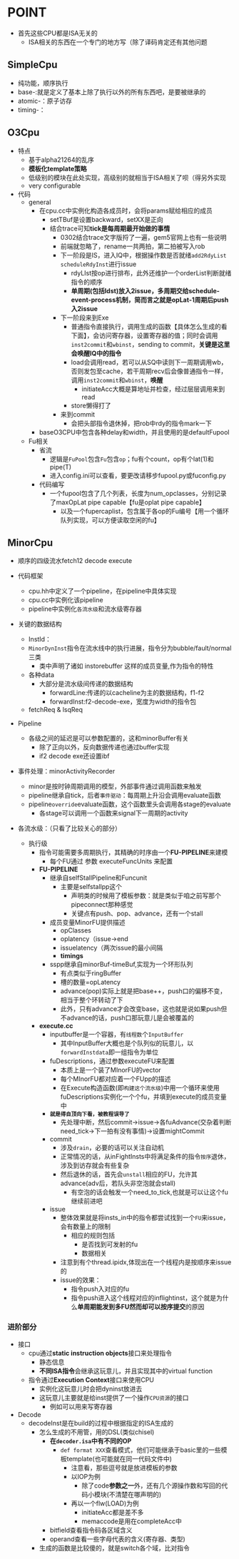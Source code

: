 # POINT

* 首先这些CPU都是ISA无关的
  * ISA相关的东西在一个专门的地方写（除了译码肯定还有其他问题
  
## SimpleCpu

* 纯功能，顺序执行
* base-:就是定义了基本上除了执行以外的所有东西吧，是要被继承的
* atomic-：原子访存
* timing-：

## O3Cpu

* 特点
  * 基于alpha21264的乱序
  * **模板化template策略**
  * 低级别的模块在此处实现，高级别的就相当于ISA相关了呗（得另外实现
  * very configurable
* 代码
  * general
    * 在cpu.cc中实例化构造各成员时，会将params赋给相应的成员
      * setTBuf是设置backward，setXX是正向
      * 结合trace可知**tick是每周期最开始做的事情**
        * 0302结合trace文字版捋了一遍，gem5官网上也有一些说明
        * 前端就忽略了，rename一共两拍，第二拍被写入rob
        * 下一阶段是IS，进入IQ中，根据操作数是否就绪`add2RdyList` `scheduleRdyInst`进行issue
          * rdyLIst按op进行排布，此外还维护一个orderList判断就绪指令的顺序
          * **单周期(包括ldst)放入2issue，多周期交给schedule-event-process机制，简而言之就是opLat-1周期后push入2issue**
        * 下一阶段来到Exe
          * 普通指令直接执行，调用生成的函数【具体怎么生成的看下面】，会访问寄存器，设置寄存器的值；同时会调用`inst2commit`和`wbinst`，sending to commit，**关键是这里会唤醒IQ中的指令**
          * load会调用read，若可以从SQ中读则下一周期调用wb，否则发包至cache，若干周期recv后会像普通指令一样，调用`inst2commit`和`wbinst`，**唤醒**
            * initiateAcc大概是算地址并检查，经过层层调用来到read
          * store懒得打了
        * 来到commit
          * 会把头部指令退休掉，把rob中rdy的指令mark一下
    * baseO3CPU中包含各种delay和width，并且使用的是defaultFupool
  * Fu相关
    * 省流
      * 逻辑是`FuPool`包含`Fu`包含`op`；fu有个count，op有个lat(1)和pipe(T)
      * 进入config.ini可以查看，要更改请移步fupool.py或fuconfig.py
    * 代码编写
      * 一个fupool包含了几个列表，长度为num_opclasses，分别记录了maxOpLat pipe capable【fu是oplat pipe capable】
        * 以及一个fupercaplist，包含属于各op的Fu编号【用一个循环队列实现，可以方便读取空闲的fu】

## MinorCpu

* 顺序的四级流水fetch12 decode execute
* 代码框架
  * cpu.hh中定义了一个pipeline，在pipeline中具体实现
  * cpu.cc中实例化该pipeline
  * pipeline中实例化`各流水级`和流水级寄存器
* 关键的数据结构
  * InstId：
  * `MinorDynInst`指令在流水线中的执行进展，指令分为bubble/fault/normal三类
    * 类中声明了诸如 instorebuffer 这样的成员变量,作为指令的特性
  * 各种data
    * 大部分是流水级间传递的数据结构
      * forwardLine:传递的以cacheline为主的数据结构，f1-f2
      * forwardInst:f2-decode-exe，宽度为width的指令包
  * fetchReq & lsqReq

* Pipeline
  * 各级之间的延迟是可以参数配置的，这和minorBuffer有关
    * 除了正向以外，反向数据传递也通过buffer实现
    * if2 decode exe还设置ibf
* 事件处理：minorActivityRecorder
  * minor是按时钟周期调用的模型，外部事件通过调用函数来触发
  * pipeline继承自tick，后者`事件驱动`：每周期上升沿会调用evaluate函数
  * pipeline`override`evaluate函数，这个函数里头会调用各stage的evaluate
    * 各stage可以调用一个函数来signal下一周期的activity
 
* 各流水级：（只看了比较关心的部分）
  * 执行级
    * 指令可能需要多周期执行，其精确的时序由一个**FU-PIPELINE**来建模
      * 每个FU通过 参数 executeFuncUnits 来配置
    * **FU-PIPELINE**
      * 继承自selfStallPipeline和Funcunit
        * 主要是selfstallpp这个
          * 声明类的时候用了模板参数：就是类似于咱之前写那个pipeconnect那种感觉
          * 关键点有push、pop、advance，还有一个stall
      * 成员变量MinorFU提供描述
        * opClasses
        * oplatency（issue->end
        * issuelatency（两次issue的最小间隔
        * **timings**
      * sspp继承自minorBuf-timeBuf,实现为一个环形队列
        * 有点类似于ringBuffer
        * 槽的数量=opLatency
        * advance(pop)实际上就是把base++，push口的偏移不变，相当于整个环转动了下
        * 此外，只有advance才会改变base，这也就是说如果push但不advance的话，push口那玩意儿是会被覆盖的 
    * **execute.cc**
      * inputbuffer是一个容器，有`线程数`个`InputBuffer`
        * 其中InputBuffer大概也是个队列似的玩意儿，以`forwardInstdata`即一组指令为单位
      * fuDescriptions，通过参数executeFU来配置
        * 本质上是一个装了MInorFU的vector
        * 每个MInorFU都对应着一个FUpp的描述
        * 在Execute构造函数(即`构建这个流水级`)中用一个循环来使用fuDescriptions实例化一个个fu，并填到execute的成员变量中
      * **`就是得自顶向下看，被教程误导了`**
        * 先处理中断，然后commit->issue->各fuAdvance(交杂着判断need_tick->下一拍有没有事情)->设置mightCommit
      * commit
        * 涉及`drain`，必要的话可以关注自动机
        * 正常情况的话，从inFightInsts中将满足条件的指令`按序`退休，涉及到访存就会有些复杂
        * 然后退休的话，首先会`unstall`相应的FU，允许其advance(adv后，若队头非空泡就会stall)
          * 有空泡的话会触发一个need_to_tick,也就是可以让这个fu继续前进吧
      * issue
        * 整体效果就是将insts_in中的指令都尝试找到一个`FU`来issue，会有数量上的限制
          * 相应的规则包括
            * 是否找到可发射的fu
            * 数据相关
        * 注意到有个thread.ipidx,体现出在一个线程内是按顺序来issue的
        * issue的效果：
          * 指令push入对应的fu
          * 指令push进入这个线程对应的inflightinst，这个就是为什么**单周期能发到多FU然而却可以按序提交**的原因

### 进阶部分

* 接口
  * cpu通过**static instruction objects**接口来处理指令
    * 静态信息
    * **不同ISA指令**会继承这玩意儿，并且实现其中的virtual function
  * 指令通过**Execution Context**接口来使用CPU
    * 实例化这玩意儿时会把dyninst放进去
    * 这玩意儿主要就是给inst提供了一个操作`CPU资源`的接口
      * 例如可以用来写寄存器
* Decode
  * decodeInst是在build的过程中根据指定的ISA生成的
    * 怎么生成的不用管，用的DSL(类似chisel)
      * **在`decoder.isa`中有不同的OP**
        * `def format XXX`查看模式，他们可能继承于basic里的一些模板template(也可能就在同一代码文件中)
          * 注意看，那些逗号就是放进模板的参数
          * 以IOP为例
            * 除了code**参数之一**外，还有几个源操作数和写回的代码小模块(不清楚在哪声明的)
          * 再以一个flw(LOAD)为例
            * initiateAcc都是差不多
            * memaccode是用在completeAcc中
      * bitfield查看指令码各区域含义
      * operand查看一些字母代表的含义(寄存器、类型)
    * 生成的函数是比较傻的，就是switch各个域，比对指令

  
